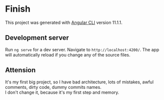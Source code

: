 # Finish

This project was generated with [Angular CLI](https://github.com/angular/angular-cli) version 11.1.1.

## Development server

Run `ng serve` for a dev server. Navigate to `http://localhost:4200/`. The app will automatically reload if you change any of the source files.

## Attension

It's my first big project, so I have bad architecture, lots of mistakes, awful comments, dirty code, dummy commits names.  
I don't change it, because it's my first step and memory.
